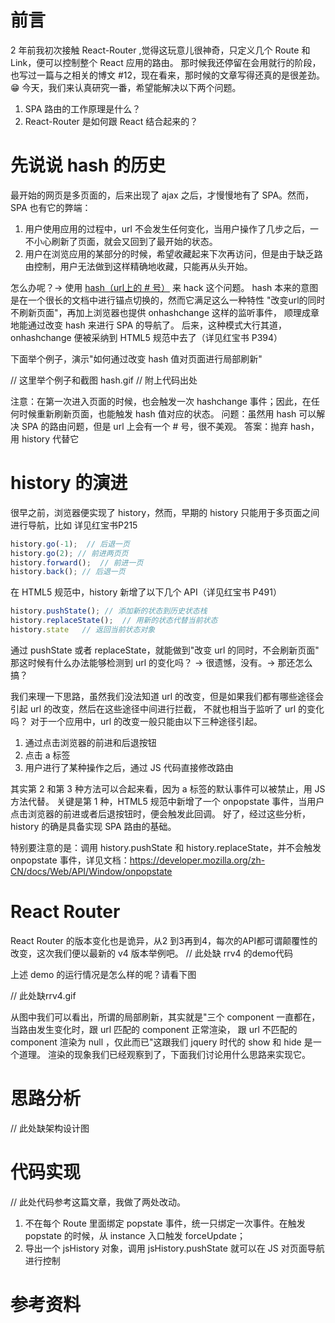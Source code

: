 # 前言
2 年前我初次接触 React-Router ,觉得这玩意儿很神奇，只定义几个 Route 和 Link，便可以控制整个 React 应用的路由。
那时候我还停留在会用就行的阶段，也写过一篇与之相关的博文 #12，现在看来，那时候的文章写得还真的是很差劲。😁
今天，我们来认真研究一番，希望能解决以下两个问题。

1. SPA 路由的工作原理是什么？
2. React-Router 是如何跟 React 结合起来的？

# 先说说 hash 的历史
最开始的网页是多页面的，后来出现了 ajax 之后，才慢慢地有了 SPA。然而， SPA 也有它的弊端：

1. 用户使用应用的过程中，url 不会发生任何变化，当用户操作了几步之后，一不小心刷新了页面，就会又回到了最开始的状态。
2. 用户在浏览应用的某部分的时候，希望收藏起来下次再访问，但是由于缺乏路由控制，用户无法做到这样精确地收藏，只能再从头开始。

怎么办呢？→ 使用 [hash（url上的 # 号）](http://www.ruanyifeng.com/blog/2011/03/url_hash.html) 来 hack 这个问题。
hash 本来的意图是在一个很长的文档中进行锚点切换的，然而它满足这么一种特性
"改变url的同时不刷新页面"，再加上浏览器也提供 onhashchange 这样的监听事件，
顺理成章地能通过改变 hash 来进行 SPA 的导航了。
后来，这种模式大行其道，onhashchange 便被采纳到 HTML5 规范中去了（详见红宝书 P394）

下面举个例子，演示"如何通过改变 hash 值对页面进行局部刷新"

// 这里举个例子和截图 hash.gif
// 附上代码出处

注意：在第一次进入页面的时候，也会触发一次 hashchange 事件；因此，在任何时候重新刷新页面，也能触发 hash 值对应的状态。
问题：虽然用 hash 可以解决 SPA 的路由问题，但是 url 上会有一个 # 号，很不美观。
答案：抛弃 hash，用 history 代替它

# history 的演进
很早之前，浏览器便实现了 history，然而，早期的 history 只能用于多页面之间进行导航，比如
详见红宝书P215
```js
history.go(-1);  // 后退一页
history.go(2); // 前进两页页
history.forward();  // 前进一页
history.back(); // 后退一页
```


在 HTML5 规范中，history 新增了以下几个 API（详见红宝书 P491）
```js
history.pushState(); // 添加新的状态到历史状态栈
history.replaceState();  // 用新的状态代替当前状态
history.state   // 返回当前状态对象
```
通过 pushState 或者 replaceState，就能做到"改变 url 的同时，不会刷新页面"
那这时候有什么办法能够检测到 url 的变化吗？ → 很遗憾，没有。→ 那还怎么搞？

我们来理一下思路，虽然我们没法知道 url 的改变，但是如果我们都有哪些途径会引起 url 的改变，然后在这些途径中间进行拦截，
不就也相当于监听了 url 的变化吗？
对于一个应用中，url 的改变一般只能由以下三种途径引起。

1. 通过点击浏览器的前进和后退按钮
2. 点击 a 标签
3. 用户进行了某种操作之后，通过 JS 代码直接修改路由

其实第 2 和第 3 种方法可以合起来看，因为 a 标签的默认事件可以被禁止，用 JS 方法代替。
关键是第 1 种，HTML5 规范中新增了一个 onpopstate 事件，当用户点击浏览器的前进或者后退按钮时，便会触发此回调。
好了，经过这些分析，history 的确是具备实现 SPA 路由的基础。

特别要注意的是：调用 history.pushState 和 history.replaceState，并不会触发 onpopstate 事件，详见文档：https://developer.mozilla.org/zh-CN/docs/Web/API/Window/onpopstate


# React Router
React Router 的版本变化也是诡异，从2 到3再到4，每次的API都可谓颠覆性的改变，这次我们便以最新的 v4 版本举例吧。
// 此处缺 rrv4 的demo代码

上述 demo 的运行情况是怎么样的呢？请看下图

// 此处缺rrv4.gif

从图中我们可以看出，所谓的局部刷新，其实就是"三个 component 一直都在，当路由发生变化时，跟 url 匹配的 component 正常渲染，
跟 url 不匹配的 component 渲染为 null ，仅此而已"这跟我们 jquery 时代的 show 和 hide 是一个道理。
渲染的现象我们已经观察到了，下面我们讨论用什么思路来实现它。

# 思路分析

// 此处缺架构设计图

# 代码实现
// 此处代码参考这篇文章，我做了两处改动。

1. 不在每个 Route 里面绑定 popstate 事件，统一只绑定一次事件。在触发 popstate 的时候，从 instance 入口触发 forceUpdate；
2. 导出一个 jsHistory 对象，调用 jsHistory.pushState 就可以在 JS 对页面导航进行控制

# 参考资料

